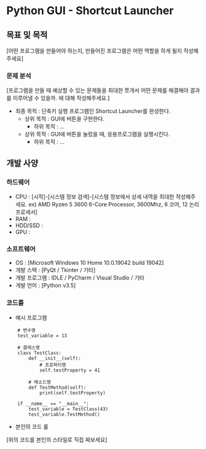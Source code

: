 # Python GUI - Shortcut Launcher

## 목표 및 목적
[어떤 프로그램을 만들어야 하는지, 만들어진 프로그램은 어떤 역할을 하게 될지 작성해주세요]

### 문제 분석
[프로그램을 만들 때 예상할 수 있는 문제들을 최대한 쪼개서 어떤 문제를 해결해야 결과를 이루어낼 수 있을까. 에 대해 작성해주세요.]
  
* 최종 목적 : 단축키 실행 프로그램인 Shortcut Launcher를 완성한다.
    * 상위 목적 : GUI에 버튼을 구현한다.
        * 하위 목적 : ...
    * 상위 목적 : GUI에 버튼을 눌렀을 때, 응용프로그램을 실행시킨다.
        * 하위 목적 : ...

## 개발 사양

### 하드웨어
* CPU : [시작]-[시스템 정보 검색]-[시스템 정보에서 상세 내역을 최대한 작성해주세요. ex) AMD Ryzen 5 3600 6-Core Processor, 3600Mhz, 6 코어, 12 논리 프로세서]
* RAM : 
* HDD/SSD : 
* GPU : 

### 소프트웨어
* OS : [Microsoft Windows 10 Home 10.0.19042 build 19042]
* 개발 스택 : [PyQt / Tkinter / 기타]
* 개발 프로그램 : IDLE / PyCharm / Visual Studio / 기타 
* 개발 언어 : [Python v3.5]

### 코드룰
* 예시 프로그램

```
    # 변수명
    test_variable = 13

    # 클래스명
    class TestClass:
        def __init__(self):
            # 프로퍼티명
            self.testProperty = 41

        # 메소드명
        def TestMethod(self):
            print(self.testProperty)
    
    if __name__ == "__main__":
        test_variable = TestClass(43)
        test_variable.TestMethod()
```

* 본인의 코드 룰 

[위의 코드를 본인의 스타일로 직접 짜보세요]
